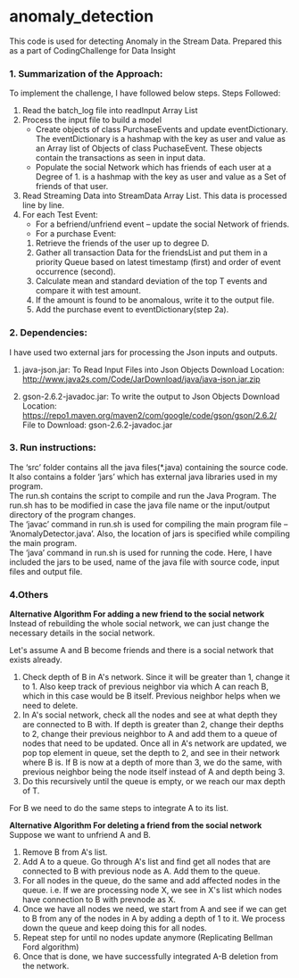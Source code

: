# anomaly_detection
This code is used for detecting Anomaly in the Stream Data. Prepared this as a part of CodingChallenge for Data Insight

### 1.	Summarization of the Approach: ###
   To implement the challenge, I have followed below steps.
   Steps Followed:
   1. Read the batch_log file into readInput Array List
   2. Process the input file to build a model
      * Create objects of class PurchaseEvents and update eventDictionary. The eventDictionary is a hashmap with the key               as user and value as an Array list of Objects of class PuchaseEvent. These objects contain the transactions as                 seen in input data.
      * Populate the social Network which has friends of each user at a Degree of 1. is a hashmap with the key as user                 and value as a Set of friends of that user.
   3. Read Streaming Data into StreamData Array List. This data is processed line by line.
   4. For each Test Event:  
      - For a befriend/unfriend event – update the social Network of friends.
      - For a purchase Event:
       1. Retrieve the friends of the user up to degree D.
       2. Gather all transaction Data for the friendsList and put them in a priority Queue based on latest timestamp (first) and order of event occurrence (second).
       3. Calculate mean and standard deviation of the top T events and compare it with test amount.
       4. If the amount is found to be anomalous, write it to the output file.
       5. Add the purchase event to eventDictionary(step 2a).

### 2.	Dependencies: ###
   I have used two external jars for processing the Json inputs and outputs.
    
   1. java-json.jar: To Read Input Files into Json Objects
      Download Location: http://www.java2s.com/Code/JarDownload/java/java-json.jar.zip
              
   2. gson-2.6.2-javadoc.jar: To write the output to Json Objects
      Download Location: https://repo1.maven.org/maven2/com/google/code/gson/gson/2.6.2/
      File to Download: gson-2.6.2-javadoc.jar

### 3.	Run instructions: ###

   The ‘src’ folder contains all the java files(*.java) containing the source code. It also contains a folder ‘jars’ which        has external java libraries used in my program.  
   The run.sh contains the script to compile and run the Java Program. The run.sh has to be modified in case the java file        name or the input/output directory of the program changes.  
   The ‘javac’ command in run.sh is used for compiling the main program file – ‘AnomalyDetector.java’. Also, the location        of jars is specified while compiling the main program.  
   The ‘java’ command in run.sh is used for running the code. Here, I have included the jars to be used, name of the java file    with source code, input files and output file.
   
   ### 4.Others ###
   
   **Alternative Algorithm For adding a new friend to the social network**  
   Instead of rebuilding the whole social network, we can just change the necessary details in the social network.
   
   Let's assume A and B become friends and there is a social network that exists already.
   
   1.	Check depth of B in A's network. Since it will be greater than 1, change it to 1. Also keep track of previous neighbor via which A can reach B, which in this case would be B itself. Previous neighbor helps when we need to delete.  
   2.	In A's social network, check all the nodes and see at what depth they are connected to B with. If depth is greater than 2, change their depths to 2, change their previous neighbor to A and add them to a queue of nodes that need to be updated. Once all in A's network are updated, we pop top element in queue, set the depth to 2, and see in their network where B is. If B is now at a depth of more than 3, we do the same, with previous neighbor being the node itself instead of A and depth being 3.
   3.	Do this recursively until the queue is empty, or we reach our max depth of T.
   
   For B we need to do the same steps to integrate A to its list.

   **Alternative Algorithm For deleting a friend from the social network**  
   Suppose we want to unfriend A and B.

   1. Remove B from A's list.
   2. Add A to a queue. Go through A's list and find get all nodes that are connected to B with previous node as A. Add them to the queue. 
   3. For all nodes in the queue, do the same and add affected nodes in the queue. i.e. If we are processing node X, we see in X's list which nodes have connection to B with prevnode as X.
   4. Once we have all nodes we need, we start from A and see if we can get to B from any of the nodes in A by adding a depth of 1 to it. We process down the queue and keep doing this for all nodes. 
   5. Repeat step for until no nodes update anymore
(Replicating Bellman Ford algorithm)
   6. Once that is done, we have successfully integrated A-B deletion from the network.

